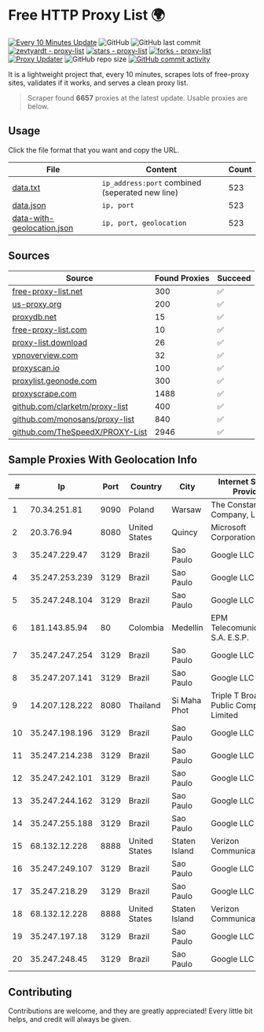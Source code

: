
# Free HTTP Proxy List 🌍

[![Every 10 Minutes Update](https://github.com/mertguvencli/http-proxy-list/actions/workflows/main.yml/badge.svg?branch=main)](https://github.com/mertguvencli/http-proxy-list/actions/workflows/main.yml)
![GitHub](https://img.shields.io/github/license/mertguvencli/http-proxy-list)
![GitHub last commit](https://img.shields.io/github/last-commit/mertguvencli/http-proxy-list)
[![zevtyardt - proxy-list](https://img.shields.io/static/v1?label=zevtyardt&message=proxy-list&color=blue&logo=github)](https://github.com/zevtyardt/proxy-list "Go to GitHub repo")
[![stars - proxy-list](https://img.shields.io/github/stars/zevtyardt/proxy-list?style=social)](https://github.com/zevtyardt/proxy-list)
[![forks - proxy-list](https://img.shields.io/github/forks/zevtyardt/proxy-list?style=social)](https://github.com/zevtyardt/proxy-list)
[![Proxy Updater](https://github.com/zevtyardt/proxy-list/workflows/Proxy%20Updater/badge.svg)](https://github.com/zevtyardt/proxy-list/actions?query=workflow:"Proxy+Updater")
![GitHub repo size](https://img.shields.io/github/repo-size/zevtyardt/proxy-list)
[![GitHub commit activity](https://img.shields.io/github/commit-activity/m/zevtyardt/proxy-list?logo=commits)](https://github.com/zevtyardt/proxy-list/commits/main)

It is a lightweight project that, every 10 minutes, scrapes lots of free-proxy sites, validates if it works, and serves a clean proxy list.

> Scraper found **6657** proxies at the latest update. Usable proxies are below.

## Usage

Click the file format that you want and copy the URL.

|File|Content|Count|
|----|-------|-----|
|[data.txt](https://raw.githubusercontent.com/mertguvencli/http-proxy-list/main/proxy-list/data.txt)|`ip_address:port` combined (seperated new line)|523|
|[data.json](https://raw.githubusercontent.com/mertguvencli/http-proxy-list/main/proxy-list/data.json)|`ip, port`|523|
|[data-with-geolocation.json](https://raw.githubusercontent.com/mertguvencli/http-proxy-list/main/proxy-list/data-with-geolocation.json)|`ip, port, geolocation`|523|

## Sources

|Source|Found Proxies|Succeed|
|------|-------------|-------|
|[free-proxy-list.net](https://free-proxy-list.net)|300|✅|
|[us-proxy.org](https://www.us-proxy.org)|200|✅|
|[proxydb.net](http://proxydb.net)|15|✅|
|[free-proxy-list.com](https://free-proxy-list.com/?page=&port=&type%5B%5D=http&type%5B%5D=https&up_time=0&search=Search)|10|✅|
|[proxy-list.download](https://www.proxy-list.download/HTTP)|26|✅|
|[vpnoverview.com](https://vpnoverview.com/privacy/anonymous-browsing/free-proxy-servers)|32|✅|
|[proxyscan.io](https://www.proxyscan.io)|100|✅|
|[proxylist.geonode.com](https://proxylist.geonode.com/api/proxy-list?limit=300&page=1&sort_by=lastChecked&sort_type=desc&protocols=http,https)|300|✅|
|[proxyscrape.com](https://api.proxyscrape.com/v2/?request=displayproxies&protocol=http&timeout=10000&country=all&ssl=all&anonymity=all)|1488|✅|
|[github.com/clarketm/proxy-list](https://raw.githubusercontent.com/clarketm/proxy-list/master/proxy-list-raw.txt)|400|✅|
|[github.com/monosans/proxy-list](https://raw.githubusercontent.com/monosans/proxy-list/main/proxies/http.txt)|840|✅|
|[github.com/TheSpeedX/PROXY-List](https://raw.githubusercontent.com/TheSpeedX/PROXY-List/master/http.txt)|2946|✅|


## Sample Proxies With Geolocation Info

|#|Ip|Port|Country|City|Internet Service Provider|
|-|--|----|-------|----|-------------------------|
|1|70.34.251.81|9090|Poland|Warsaw|The Constant Company, LLC|
|2|20.3.76.94|8080|United States|Quincy|Microsoft Corporation|
|3|35.247.229.47|3129|Brazil|Sao Paulo|Google LLC|
|4|35.247.253.239|3129|Brazil|Sao Paulo|Google LLC|
|5|35.247.248.104|3129|Brazil|Sao Paulo|Google LLC|
|6|181.143.85.94|80|Colombia|Medellín|EPM Telecomunicaciones S.A. E.S.P.|
|7|35.247.247.254|3129|Brazil|Sao Paulo|Google LLC|
|8|35.247.207.141|3129|Brazil|Sao Paulo|Google LLC|
|9|14.207.128.222|8080|Thailand|Si Maha Phot|Triple T Broadband Public Company Limited|
|10|35.247.198.196|3129|Brazil|Sao Paulo|Google LLC|
|11|35.247.214.238|3129|Brazil|Sao Paulo|Google LLC|
|12|35.247.242.101|3129|Brazil|Sao Paulo|Google LLC|
|13|35.247.244.162|3129|Brazil|Sao Paulo|Google LLC|
|14|35.247.255.188|3129|Brazil|Sao Paulo|Google LLC|
|15|68.132.12.228|8888|United States|Staten Island|Verizon Communications|
|16|35.247.249.107|3129|Brazil|Sao Paulo|Google LLC|
|17|35.247.218.29|3129|Brazil|Sao Paulo|Google LLC|
|18|68.132.12.228|8888|United States|Staten Island|Verizon Communications|
|19|35.247.197.18|3129|Brazil|Sao Paulo|Google LLC|
|20|35.247.248.45|3129|Brazil|Sao Paulo|Google LLC|



## Contributing

Contributions are welcome, and they are greatly appreciated! Every
little bit helps, and credit will always be given.

